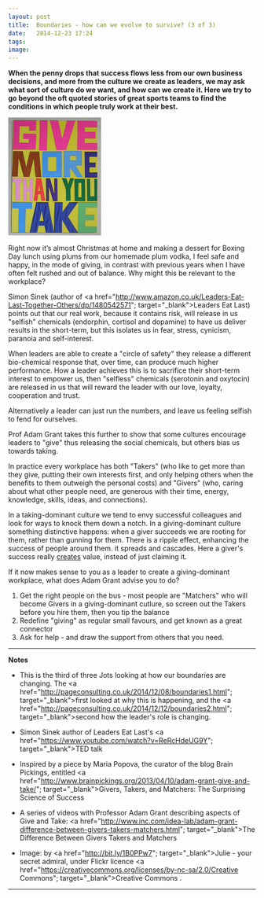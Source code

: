 ```yaml
---
layout: post
title:  Boundaries - how can we evolve to survive? (3 of 3)
date:   2014-12-23 17:24
tags: 
image:
---
```


**When the penny drops that success flows less from our own business decisions, and more from the culture we create as leaders, we may ask what sort of culture do we want, and how can we create it. Here we try to go beyond the oft quoted stories of great sports teams to find the conditions in which people truly work at their best.**

![](/libb/images/give.jpg)

Right now it’s almost Christmas at home and making a dessert for Boxing Day lunch using plums from our homemade plum vodka, I feel safe and happy, in the mode of giving, in contrast with previous years when I have often felt rushed and out of balance. Why might this be relevant to the workplace?

Simon Sinek (author of <a href="http://www.amazon.co.uk/Leaders-Eat-Last-Together-Others/dp/1480542571"; target="_blank">Leaders Eat Last</a>) points out that our real work, because it contains risk, will release in us "selfish" chemicals (endorphin, cortisol and dopamine) to have us deliver results in the short-term, but this isolates us in fear, stress, cynicism, paranoia and self-interest. 

When leaders are able to create a "circle of safety" they release a different bio-chemical response that, over time, can produce much higher performance. How a leader achieves this is to sacrifice their short-term interest to empower us, then "selfless" chemicals (serotonin and oxytocin) are released in us that will reward the leader with our love, loyalty, cooperation and trust. 

Alternatively a leader can just run the numbers, and leave us feeling selfish to fend for ourselves. 

Prof Adam Grant takes this further to show that some cultures encourage leaders to "give" thus releasing the social chemicals, but others bias us towards taking. 

In practice every workplace has both "Takers" (who like to get more than they give, putting their own interests first, and only helping others when the benefits to them outweigh the personal costs) and "Givers" (who, caring about what other people need, are generous with their time, energy, knowledge, skills, ideas, and connections). 

In a taking-dominant culture we tend to envy successful colleagues and look for ways to knock them down a notch. In a giving-dominant culture something distinctive happens: when a giver succeeds we are rooting for them, rather than gunning for them. There is a ripple effect, enhancing the success of people around them. it spreads and cascades. Here a giver's success really <u>creates</u> value, instead of just claiming it.

If it now makes sense to you as a leader to create a giving-dominant workplace, what does Adam Grant advise you to do?

1. Get the right people on the bus - most people are "Matchers" who will become Givers in a giving-dominant cutlure, so screen out the Takers before you hire them, then you tip the balance
2. Redefine "giving" as regular small favours, and get known as a great connector 
3. Ask for help - and draw the support from others that you need.

__________________
<b>Notes</b>

* This is the third of three Jots looking at how our boundaries are changing. The <a href="http://pageconsulting.co.uk/2014/12/08/boundaries1.html"; target="_blank">first</a> looked at why this is happening, and the <a href="http://pageconsulting.co.uk/2014/12/12/boundaries2.html"; target="_blank">second</a> how the leader's role is changing.

* Simon Sinek author of Leaders Eat Last's <a href="https://www.youtube.com/watch?v=ReRcHdeUG9Y"; target="_blank">TED talk</a>

* Inspired by a piece by Maria Popova, the curator of the blog Brain Pickings,  entitled <a href="http://www.brainpickings.org/2013/04/10/adam-grant-give-and-take/"; target="_blank">Givers, Takers, and Matchers: The Surprising Science of Success</a>

* A series of videos with Professor Adam Grant describing aspects of Give and Take: <a href="http://www.inc.com/idea-lab/adam-grant-difference-between-givers-takers-matchers.html"; target="_blank">The Difference Between Givers Takers and Matchers</a>

* Image: by <a href="http://bit.ly/1B0PPw7"; target="_blank">Julie - your secret admiral</a>, under Flickr licence <a href="https://creativecommons.org/licenses/by-nc-sa/2.0/Creative Commons"; target="_blank">Creative Commons</a>
</a>.

__________________








